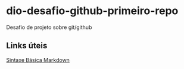 # dio-desafio-github-primeiro-repo
Desafio de projeto sobre git/github

## Links úteis
[Sintaxe Básica Markdown](https://www.markdownguide.org/basic-syntax/)
